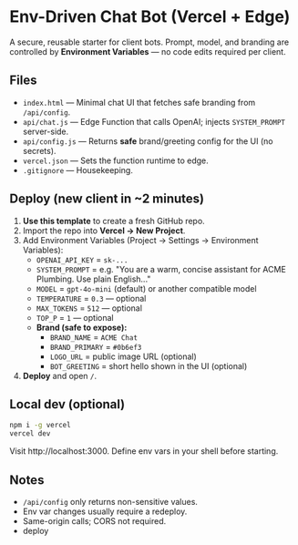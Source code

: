 # Env-Driven Chat Bot (Vercel + Edge)

A secure, reusable starter for client bots. Prompt, model, and branding are controlled by **Environment Variables** — no code edits required per client.

## Files
- `index.html` — Minimal chat UI that fetches safe branding from `/api/config`.
- `api/chat.js` — Edge Function that calls OpenAI; injects `SYSTEM_PROMPT` server-side.
- `api/config.js` — Returns **safe** brand/greeting config for the UI (no secrets).
- `vercel.json` — Sets the function runtime to edge.
- `.gitignore` — Housekeeping.

## Deploy (new client in ~2 minutes)
1. **Use this template** to create a fresh GitHub repo.
2. Import the repo into **Vercel → New Project**.
3. Add Environment Variables (Project → Settings → Environment Variables):
   - `OPENAI_API_KEY` = `sk-...`
   - `SYSTEM_PROMPT` = e.g. "You are a warm, concise assistant for ACME Plumbing. Use plain English..."
   - `MODEL` = `gpt-4o-mini` (default) or another compatible model
   - `TEMPERATURE` = `0.3` — optional
   - `MAX_TOKENS` = `512` — optional
   - `TOP_P` = `1` — optional
   - **Brand (safe to expose):**
     - `BRAND_NAME` = `ACME Chat`
     - `BRAND_PRIMARY` = `#0b6ef3`
     - `LOGO_URL` = public image URL (optional)
     - `BOT_GREETING` = short hello shown in the UI (optional)
4. **Deploy** and open `/`.

## Local dev (optional)
```bash
npm i -g vercel
vercel dev
```
Visit http://localhost:3000. Define env vars in your shell before starting.

## Notes
- `/api/config` only returns non-sensitive values.
- Env var changes usually require a redeploy.
- Same-origin calls; CORS not required.
- deploy
